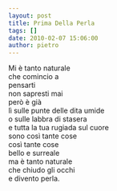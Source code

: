 ```yaml
---
layout: post
title: Prima Della Perla
tags: []
date: 2010-02-07 15:06:00
author: pietro
---
```

Mi è tanto naturale<br/>che comincio a<br/>pensarti<br/>non sapresti mai<br/>però è già<br/>lì sulle punte delle dita umide<br/>o sulle labbra di stasera<br/>e tutta la tua rugiada sul cuore<br/>sono così tante cose<br/>così tante cose<br/>bello e surreale<br/>ma è tanto naturale<br/>che chiudo gli occhi<br/>e divento perla.
